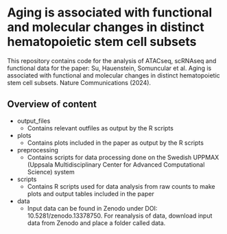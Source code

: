 # Aging is associated with functional and molecular changes in distinct hematopoietic stem cell subsets

This repository contains code for the analysis of ATACseq, scRNAseq and functional data for the paper:
Su, Hauenstein, Somuncular et al. Aging is associated with functional and molecular changes in distinct hematopoietic stem cell subsets. Nature Communications (2024).

## Overview of content

* output_files
  - Contains relevant outfiles as output by the R scripts
* plots
  - Contains plots included in the paper as output by the R scripts
* preprocessing
  - Contains scripts for data processing done on the Swedish UPPMAX (Uppsala Multidisciplinary Center for Advanced Computational Science) system
* scripts
  - Contains R scripts used for data analysis from raw counts to make plots and output tables included in the paper
* data
  - Input data can be found in Zenodo under DOI: 10.5281/zenodo.13378750. For reanalysis of data, download input data from Zenodo and place a folder called data.
